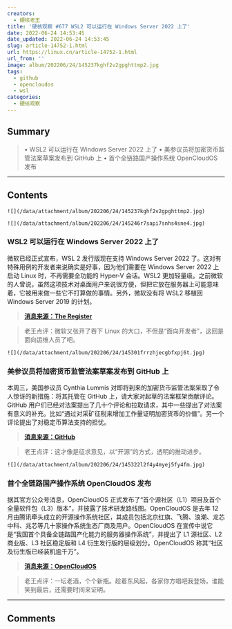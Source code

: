 ```yaml
---
creators:
  - 硬核老王
title: '硬核观察 #677 WSL2 可以运行在 Windows Server 2022 上了'
date: 2022-06-24 14:53:45
date_updated: 2022-06-24 14:53:45
slug: article-14752-1.html
url: https://linux.cn/article-14752-1.html
url_from: ''
image: album/202206/24/145237kghf2v2gpghttmp2.jpg
tags:
  - github
  - opencloudos
  - wsl
categories:
  - 硬核观察
---
```


## Summary

> • WSL2 可以运行在 Windows Server 2022 上了 • 美参议员将加密货币监管法案草案发布到 GitHub 上 • 首个全链路国产操作系统 OpenCloudOS 发布

***

<!-- more -->

## Contents

`![](/data/attachment/album/202206/24/145237kghf2v2gpghttmp2.jpg)`

`![](/data/attachment/album/202206/24/145246r7sapi7snhs4sne4.jpg)`

### WSL2 可以运行在 Windows Server 2022 上了

微软已经正式宣布，WSL 2 发行版现在支持 Windows Server 2022 了。这对有特殊用例的开发者来说确实是好事，因为他们需要在 Windows Server 2022 上启动 Linux 时，不再需要全功能的 Hyper-V 会话。WSL2 更加轻量级。之前微软的人曾说，虽然这项技术对桌面用户来说很方便，但把它放在服务器上可能意味着，它被用来做一些它不打算做的事情。另外，微软没有将 WSL2 移植回 Windows Server 2019 的计划。

> 
> **[消息来源：The Register](https://www.theregister.com/2022/06/22/wsl2_windows_server/)**
> 
> 
> 

> 
> 老王点评：微软又张开了吞下 Linux 的大口，不但是“面向开发者”，这回是面向运维人员了吧。
> 
> 
> 

`![](/data/attachment/album/202206/24/145301frrzhjecgbfxpj6t.jpg)`

### 美参议员将加密货币监管法案草案发布到 GitHub 上

本周三，美国参议员 Cynthia Lummis 对即将到来的加密货币监管法案采取了令人惊讶的新措施：将其托管在 GitHub 上，请大家对起草的法案框架贡献评论。GitHub 用户们已经对法案提出了几十个评论和拉取请求，其中一些提出了对法案有意义的补充。比如“通过对采矿征税来增加工作量证明加密货币的价值”。另一个评论提出了对稳定币算法支持的担忧。

> 
> **[消息来源：GitHub](https://github.com/responsible-financial-innovation-act22/RFIA-bill)**
> 
> 
> 

> 
> 老王点评：这才像是征求意见，以“开源”的方式，透明的推动进步。
> 
> 
> 

`![](/data/attachment/album/202206/24/145322l2f4y4myej5fy4fm.jpg)`

### 首个全链路国产操作系统 OpenCloudOS 发布

据其官方公众号消息，OpenCloudOS 正式发布了“首个源社区（L1）项目及首个全量软件包（L3）版本”，并披露了技术研发路线图。OpenCloudOS 是去年 12 月由腾讯牵头成立的开源操作系统社区，其成员包括北京红旗、飞腾、浪潮、龙芯中科、兆芯等几十家操作系统生态厂商及用户。OpenCloudOS 在宣传中说它是“我国首个具备全链路国产化能力的服务器操作系统”，并提出了 L1 源社区、L2 商业版、L3 社区稳定版和 L4 衍生发行版的层级划分。OpenCloudOS 称其“社区及衍生版已经装机逾千万”。

> 
> **[消息来源：OpenCloudOS](https://mp.weixin.qq.com/s/YD-r1dT8JOshfsIJDvOBlQ)**
> 
> 
> 

> 
> 老王点评：一坛老酒，个个新瓶。趁着东风起，各家你方唱吧我登场，谁能笑到最后，还需要时间来证明。
> 
> 
>

***

## Comments
